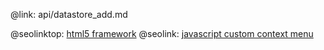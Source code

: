 @link: api/datastore_add.md

@seolinktop: [html5 framework](https://webix.com)
@seolink: [javascript custom context menu](https://webix.com/widget/contextmenu/)